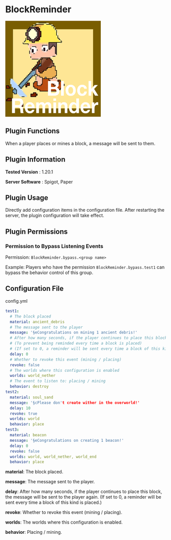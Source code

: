# BlockReminder

<img src="BlockReminder.png" width="300" height="300" alt="image">

## Plugin Functions
When a player places or mines a block, a message will be sent to them.

## Plugin Information

**Tested Version** : 1.20.1

**Server Software** :  Spigot, Paper

## Plugin Usage
Directly add configuration items in the configuration file. After restarting the server, the plugin configuration will take effect.

## Plugin Permissions

### Permission to Bypass Listening Events

Permission: `BlockReminder.bypass.<group name>`

Example: Players who have the permission `BlockReminder.bypass.test1` can bypass the behavior control of this group.

## Configuration File

config.yml

```yaml
test1:
  # The block placed
  material: ancient_debris
  # The message sent to the player
  message: '§eCongratulations on mining 1 ancient debris!'
  # After how many seconds, if the player continues to place this block, the message will be sent to the player again
  # (To prevent being reminded every time a block is placed)
  # (If set to 0, a reminder will be sent every time a block of this kind is placed)
  delay: 0
  # Whether to revoke this event (mining / placing)
  revoke: false
  # The worlds where this configuration is enabled
  worlds: world_nether
  # The event to listen to: placing / mining
  behavior: destroy
test2:
  material: soul_sand
  message: '§cPlease don't create wither in the overworld!'
  delay: 10
  revoke: true
  worlds: world
  behavior: place
test3:
  material: beacon
  message: '§eCongratulations on creating 1 beacon!'
  delay: 0
  revoke: false
  worlds: world, world_nether, world_end
  behavior: place
```

**material**: The block placed.

**message**: The message sent to the player.

**delay**: After how many seconds, if the player continues to place this block, the message will be sent to the player again. (If set to 0, a reminder will be sent every time a block of this kind is placed.)

**revoke**: Whether to revoke this event (mining / placing).

**worlds**: The worlds where this configuration is enabled.

**behavior**: Placing / mining. 
